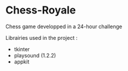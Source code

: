 # Chess-Royale

Chess game developped in a 24-hour challenge

Librairies used in the project : 
- tkinter
- playsound (1.2.2)
- appkit
